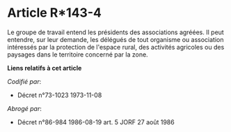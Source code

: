 # Article R*143-4

Le groupe de travail entend les présidents des associations agréées. Il peut entendre, sur leur demande, les délégués de tout
organisme ou association intéressés par la protection de l'espace rural, des activités agricoles ou des paysages dans le
territoire concerné par la zone.

**Liens relatifs à cet article**

_Codifié par_:

  - Décret n°73-1023 1973-11-08

_Abrogé par_:

  - Décret n°86-984 1986-08-19 art. 5 JORF 27 août 1986
